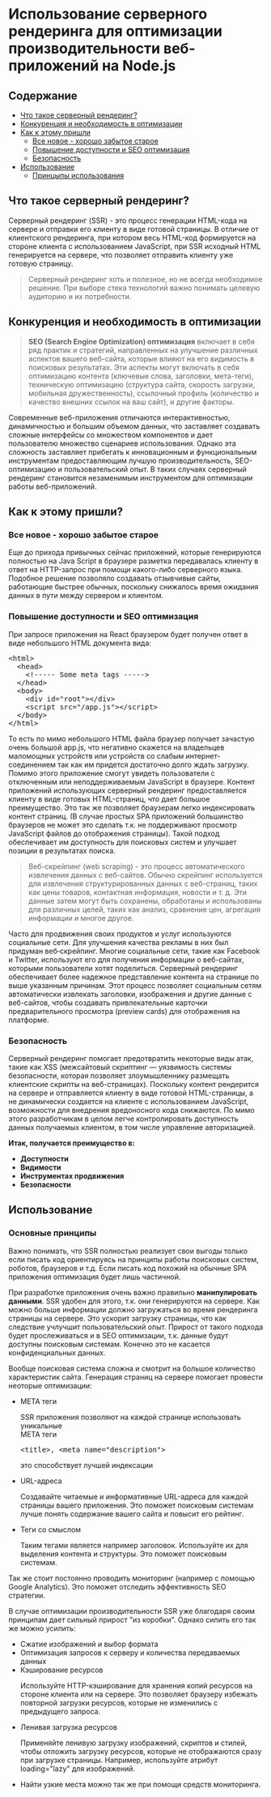 # Использование серверного рендеринга для оптимизации производительности веб-приложений на Node.js

## Содержание
- [Что такое серверный рендеринг?](#ssr)
- [Конкуренция и необходимость в оптимизации](#оптимизации)
- [Как к этому пришли](#пришли)
  - [Все новое - хорошо забытое старое](#старое)
  - [Повышение доступности и SEO оптимизация](#seo)
  - [Безопасность](#безопасность)
- [Использование](#использование)
  - [Принцыпы использования](#принципы)
## <a name="ssr">Что такое серверный рендеринг?</a>
Серверный рендеринг (SSR) - это процесс генерации HTML-кода на сервере и отправки его клиенту в виде готовой страницы. В отличие от клиентского рендеринга, при котором весь HTML-код формируется на стороне клиента с использованием JavaScript, при SSR исходный HTML генерируется на сервере, что позволяет отправить клиенту уже готовую страницу.

> Серверный рендеринг хоть и полезное, но не всегда необходимое решение. При выборе стека технологий важно понимать целевую аудиторию и их потребности.


## <a name="оптимизации">Конкуренция и необходимость в оптимизации</a> 

> __SEO (Search Engine Optimization) оптимизация__ включает в себя ряд практик и стратегий, направленных на улучшение различных аспектов вашего веб-сайта, которые влияют на его видимость в поисковых результатах. Эти аспекты могут включать в себя оптимизацию контента (ключевые слова, заголовки, мета-теги), техническую оптимизацию (структура сайта, скорость загрузки, мобильная дружественность), ссылочный профиль (количество и качество внешних ссылок на ваш сайт), и другие факторы.

<p>Современные веб-приложения отличаются интерактивностью, динамичностью и большим объемом данных, что заставляет создавать сложные интерфейсы со множеством компонентов и дает пользователю множество сценариев использования. Однако эта сложность заставляет прибегать к инновационным и функциональным инструментам предоставляющим лучшую производительность, SEO-оптимизацию и пользовательский опыт. В таких случаях серверный рендеринг становится незаменимым инструментом для оптимизации работы веб-приложений. </p>

## <a name="пришли">Как к этому пришли?</a>

### <a name="старое">Все новое - хорошо забытое старое</a>
<p>Еще до прихода привычных сейчас приложений, которые генерируются полностью на Java Script в браузере разметка передавалась клиенту в ответ на HTTP-запрос при помощи какого-либо серверного языка. Подобное решение позволяло создавать отзывчивые сайты, работающие быстрее обычных, поскольку снижалось время ожидания данных в пути между сервером и клиентом. </p>

### <a name="seo">Повышение доступности и SEO оптимизация</a>
<p>При запросе приложения на React браузером будет получен ответ в виде небольшого HTML документа вида:</p>
<pre lang="html">
&lt;html&gt;
  &lt;head&gt;
    &lt;!----- Some meta tags -----&gt;
  &lt;/head&gt;
  &lt;body&gt;
    &lt;div id="root"&gt;&lt;/div&gt;
    &lt;script src="/app.js"&gt;&lt;/script&gt;
  &lt;/body&gt;
&lt;/html&gt;
</pre>

<p>То есть по мимо небольшого HTML файла браузер получает зачастую очень большой app.js, что негативно скажется на владельцев маломощных устройств или устройств со слабым интернет-соединением так как им придется достаточно долго ждать загрузку. Помимо этого приложение смогут увидеть пользователи с отключенным или неподдерживаемым JavaScript в браузере. Контент приложений использующих серверный рендеринг предоставляется клиенту в виде готовых HTML-страниц, что дает большое преимущество. Это так же позволяет браузерам легко индексировать контент страниц. (В случае простых SPA приложений большинство браузеров не может это сделать т.к. не поддерживают просмотр JavaScript файлов до отображения страницы). Такой подход обеспечивает им доступность для поисковых систем и улучшает позиции в результатах поиска.</p>

> Веб-скрейпинг (web scraping) - это процесс автоматического извлечения данных с веб-сайтов. Обычно скрейпинг используется для извлечения структурированных данных с веб-страниц, таких как цены товаров, контактная информация, новости и т. д. Эти данные затем могут быть сохранены, обработаны и использованы для различных целей, таких как анализ, сравнение цен, агрегация информации и многое другое.

<p>Часто для продвижения своих продуктов и услуг используются социальные сети. Для улучшения качества рекламы в них был придуман веб‑скрейпинг. Многие социальные сети, такие как Facebook и Twitter, используют его для получения информации о веб-сайтах, которыми пользователи хотят поделиться. Серверный рендеринг обеспечивает более надежное представление контента на странице по выше указанным причинам. Этот процесс позволяет социальным сетям автоматически извлекать заголовки, изображения и другие данные с веб-сайтов, чтобы создавать привлекательные карточки предварительного просмотра (preview cards) для отображения на платформе.</p>

### <a name="безопасность">Безопасность</a>

<p>Серверный рендеринг помогает предотвратить некоторые виды атак, такие как XSS (межсайтовый скриптинг — уязвимость системы безопасности, которая позволяет злоумышленнику размещать клиентские скрипты на веб-страницах). Поскольку контент рендерится на сервере и отправляется клиенту в виде готовой HTML-страницы, а не динамически создается на клиенте с использованием JavaScript, возможности для внедрения вредоносного кода снижаются. По мимо этого разработчикам в целом легче контролировать доступность данных получаемых клиентом, в том числе управление авторизацией.</p>

__Итак, получается преимущество в:__
- __Доступности__
- __Видимости__
- __Инструментах продвижения__
- __Безопасности__

## <a name="использование">Использование</a>

### <a name="принцыпы">Основные принципы</a>

<p>Важно понимать, что SSR полностью реализует свои выгоды только если писать код ориентируясь на принципы работы поисковых систем, роботов, браузеров и т.д. Если писать код похожий на обычные SPA приложения оптимизация будет лишь частичной.</p>

При разработке приложения очень важно правильно __манипулировать данными__. SSR удобен для этого, т.к. они генерируются на сервере. Как можно больше информации должно загружаться во время рендеринга страницы на сервере. Это ускорит загрузку страницы, что как следствие учлучшит пользовательский опыт. Прирост от такого подхода будет прослеживаться и в SEO оптимизации, т.к. данные будут доступны поисковым системам. Конечно это не касается конфиденциальных данных.


<p>Вообще поисковая система сложна и смотрит на большое количество характеристик сайта. Генерация страниц на сервере помогает провести неоторые оптимизации:</p>

- META теги
  <p>SSR приложения позволяют на каждой странице использовать уникальные <br>META теги<br>
  <pre lang="html">&lt;title&gt;, &lt;meta name="description"&gt;</pre>
  это способствует лучшей индексации</p>
- URL-адреса
  <p>Создавайте читаемые и информативные URL-адреса для каждой страницы вашего приложения. Это поможет поисковым системам лучше понять содержание вашего сайта и повысит его рейтинг.</p>
- Теги со смыслом
  <p>Таким тегами является например заголовок. Используйте их для выделения контента и структуры. Это поможет поисковым системам.</p>
<p>Так же стоит постоянно проводить мониторинг (например с помощью Google Analytics). Это поможет отследить эффективность SEO стратегии.</p>

<p>В случае оптимизации производительности SSR уже благодаря своим принципам дает сильный прирост "из коробки". Однако силить его так же можно усилить:</p>

- Сжатие изображений и выбор формата
- Оптимизация запросов к серверу и количества передаваемых данных
- Кэширование ресурсов
  <p>Используйте HTTP-кэширование для хранения копий ресурсов на стороне клиента или на сервере. Это позволяет браузеру избежать повторной загрузки ресурсов, которые не изменились с предыдущего запроса.</p>
- Ленивая загрузка ресурсов
  <p>Применяйте ленивую загрузку изображений, скриптов и стилей, чтобы отложить загрузку ресурсов, которые не отображаются сразу при загрузке страницы. Например, используйте атрибут loading="lazy" для изображений.</p>
- Найти узкие места можно так же при помощи средств мониторинга.

  
